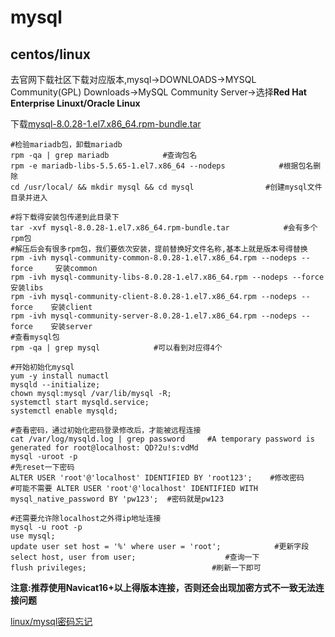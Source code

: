 # mysql

## centos/linux

去官网下载社区下载对应版本,mysql->DOWNLOADS->MYSQL Community(GPL) Downloads->MySQL Community Server->选择**Red Hat Enterprise Linuxt/Oracle Linux**

下载[mysql-8.0.28-1.el7.x86\_64.rpm-bundle.tar](https://dev.mysql.com/downloads/mysql/)

```
#检验mariadb包，卸载mariadb
rpm -qa | grep mariadb            #查询包名
rpm -e mariadb-libs-5.5.65-1.el7.x86_64 --nodeps            #根据包名删除
cd /usr/local/ && mkdir mysql && cd mysql                #创建mysql文件目录并进入

#将下载得安装包传递到此目录下
tar -xvf mysql-8.0.28-1.el7.x86_64.rpm-bundle.tar            #会有多个rpm包
#解压后会有很多rpm包，我们要依次安装，提前替换好文件名称,基本上就是版本号得替换
rpm -ivh mysql-community-common-8.0.28-1.el7.x86_64.rpm --nodeps --force 	 安装common
rpm -ivh mysql-community-libs-8.0.28-1.el7.x86_64.rpm --nodeps --force		安装libs
rpm -ivh mysql-community-client-8.0.28-1.el7.x86_64.rpm --nodeps --force 	安装client
rpm -ivh mysql-community-server-8.0.28-1.el7.x86_64.rpm --nodeps --force  	安装server
#查看mysql包
rpm -qa | grep mysql            #可以看到对应得4个

#开始初始化mysql
yum -y install numactl
mysqld --initialize;
chown mysql:mysql /var/lib/mysql -R;
systemctl start mysqld.service;
systemctl enable mysqld;

#查看密码，通过初始化密码登录修改后，才能被远程连接
cat /var/log/mysqld.log | grep password		#A temporary password is generated for root@localhost: QD?2u!s:vdMd
mysql -uroot -p
#先reset一下密码
ALTER USER 'root'@'localhost' IDENTIFIED BY 'root123';    #修改密码
#可能不需要 ALTER USER 'root'@'localhost' IDENTIFIED WITH mysql_native_password BY 'pw123';	#密码就是pw123

#还需要允许除localhost之外得ip地址连接
mysql -u root -p
use mysql;
update user set host = '%' where user = 'root';            #更新字段
select host, user from user;                    #查询一下
flush privileges;                            #刷新一下即可

```

**注意:推荐使用Navicat16+以上得版本连接，否则还会出现加密方式不一致无法连接问题**

[linux/mysql密码忘记](https://www.cnblogs.com/black-fact/p/11613361.html)
